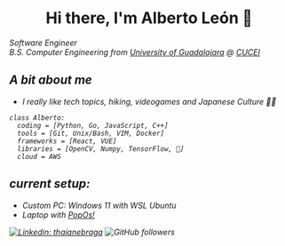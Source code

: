 <h1 align="center"> Hi there, I'm Alberto León 👋</h1>

<p><em>Software Engineer 
</br><em>B.S. Computer Engineering from <a href="http://www.udg.mx/en">University of Guadalajara</a> @ <a href="http://www.cucei.udg.mx/es/acerca-de">CUCEI</a> </p>

## A bit about me
* I really like tech topics, hiking, videogames and Japanese Culture 🎏🧨
```{python}
class Alberto:
  coding = [Python, Go, JavaScript, C++]
  tools = [Git, Unix/Bash, VIM, Docker]
  frameworks = [React, VUE]
  libraries = [OpenCV, Numpy, TensorFlow, 🤗]
  cloud = AWS
``` 
## current setup:
* Custom PC: Windows 11 with WSL Ubuntu
* Laptop with [PopOs!](https://pop.system76.com/)

[![Linkedin: thaianebraga](https://img.shields.io/badge/-AlbertoLeon-blue?style=flat-square&logo=Linkedin&logoColor=white&link=https://www.linkedin.com/in/alberto-le%C3%B3n/)](https://www.linkedin.com/in/alberto-le%C3%B3n/)
![GitHub followers](https://img.shields.io/github/followers/leftyjaal?label=Follow&style=social)
